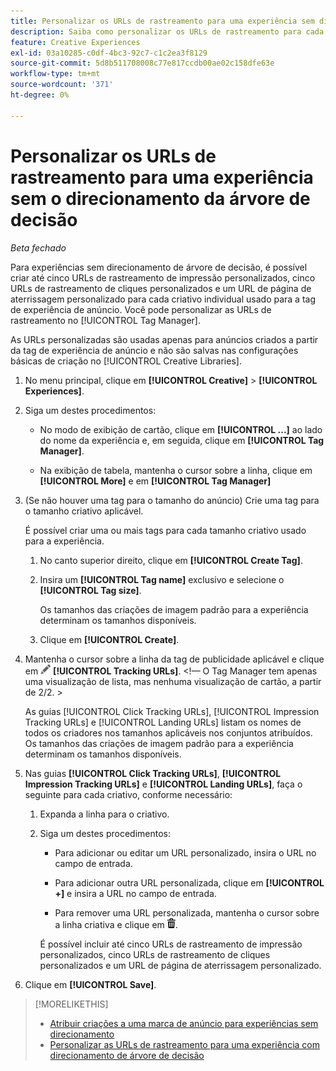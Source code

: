 ```yaml
---
title: Personalizar os URLs de rastreamento para uma experiência sem direcionamento
description: Saiba como personalizar os URLs de rastreamento para cada criativo em uma experiência sem definição de metas da árvore de decisão.
feature: Creative Experiences
exl-id: 03a10285-c0df-4bc3-92c7-c1c2ea3f8129
source-git-commit: 5d8b511708008c77e817ccdb00ae02c158dfe63e
workflow-type: tm+mt
source-wordcount: '371'
ht-degree: 0%

---
```


# Personalizar os URLs de rastreamento para uma experiência sem o direcionamento da árvore de decisão

*Beta fechado*

Para experiências sem direcionamento de árvore de decisão, é possível criar até cinco URLs de rastreamento de impressão personalizados, cinco URLs de rastreamento de cliques personalizados e um URL de página de aterrissagem personalizado para cada criativo individual usado para a tag de experiência de anúncio. Você pode personalizar as URLs de rastreamento no [!UICONTROL Tag Manager].

As URLs personalizadas são usadas apenas para anúncios criados a partir da tag de experiência de anúncio e não são salvas nas configurações básicas de criação no [!UICONTROL Creative Libraries].

1. No menu principal, clique em **[!UICONTROL Creative]** > **[!UICONTROL Experiences]**.

1. Siga um destes procedimentos:

   * No modo de exibição de cartão, clique em **[!UICONTROL ...]** ao lado do nome da experiência e, em seguida, clique em **[!UICONTROL Tag Manager]**.

   * Na exibição de tabela, mantenha o cursor sobre a linha, clique em **[!UICONTROL More]** e em **[!UICONTROL Tag Manager]**

1. (Se não houver uma tag para o tamanho do anúncio) Crie uma tag para o tamanho criativo aplicável.

   É possível criar uma ou mais tags para cada tamanho criativo usado para a experiência.

   1. No canto superior direito, clique em **[!UICONTROL Create Tag]**.

   1. Insira um **[!UICONTROL Tag name]** exclusivo e selecione o **[!UICONTROL Tag size]**.

      Os tamanhos das criações de imagem padrão para a experiência determinam os tamanhos disponíveis.

   1. Clique em **[!UICONTROL Create]**.

1. Mantenha o cursor sobre a linha da tag de publicidade aplicável e clique em ![Editar URLs de rastreamento](/help/creative/assets/edit-gray.png "Editar URLs de rastreamento") **[!UICONTROL Tracking URLs]**. <!-- For targeted experiences, this is "EDIT Tracking URLs" -->&lt;!— O Tag Manager tem apenas uma visualização de lista, mas nenhuma visualização de cartão, a partir de 2/2. >

   As guias [!UICONTROL Click Tracking URLs], [!UICONTROL Impression Tracking URLs] e [!UICONTROL Landing URLs] listam os nomes de todos os criadores nos tamanhos aplicáveis nos conjuntos atribuídos. Os tamanhos das criações de imagem padrão para a experiência determinam os tamanhos disponíveis.<!-- There's no distinct "Creative Sizes" setting. -->

1. Nas guias **[!UICONTROL Click Tracking URLs]**, **[!UICONTROL Impression Tracking URLs]** e **[!UICONTROL Landing URLs]**, faça o seguinte para cada criativo, conforme necessário:

   1. Expanda a linha para o criativo.

   1. Siga um destes procedimentos:

      * Para adicionar ou editar um URL personalizado, insira o URL no campo de entrada.

      * Para adicionar outra URL personalizada, clique em **[!UICONTROL +]** e insira a URL no campo de entrada.

      * Para remover uma URL personalizada, mantenha o cursor sobre a linha criativa e clique em ![Excluir](/help/creative/assets/delete.png "Excluir").

      É possível incluir até cinco URLs de rastreamento de impressão personalizados, cinco URLs de rastreamento de cliques personalizados e um URL de página de aterrissagem personalizado.

1. Clique em **[!UICONTROL Save]**.

>[!MORELIKETHIS]
>
>* [Atribuir criações a uma marca de anúncio para experiências sem direcionamento](experience-tag-assign-creatives.md)
>* [Personalizar as URLs de rastreamento para uma experiência com direcionamento de árvore de decisão](experience-tracking-urls-targeting.md)
